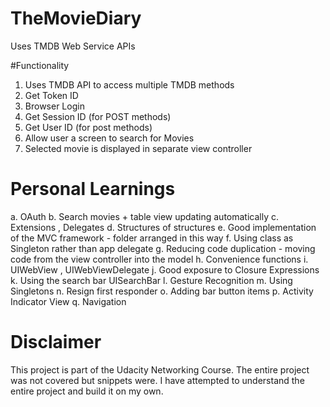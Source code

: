 # TheMovieDiary
Uses TMDB Web Service APIs

#Functionality
1. Uses TMDB API to access multiple TMDB methods
2. Get Token ID
3. Browser Login
4. Get Session ID (for POST methods)
5. Get User ID (for post methods)
6. Allow user a screen to search for Movies
7. Selected movie is displayed in separate view controller

# Personal Learnings
a. OAuth
b. Search movies + table view updating automatically
c. Extensions ,  Delegates
d. Structures of structures
e. Good implementation of the MVC framework  - folder arranged in this way
f. Using class as Singleton rather than app delegate
g. Reducing code duplication - moving code from the view controller into the model
h. Convenience functions
i. UIWebView , UIWebViewDelegate
j. Good exposure to Closure Expressions
k. Using the search bar UISearchBar
l. Gesture Recognition
m. Using Singletons
n. Resign first responder
o. Adding bar button items
p. Activity Indicator View
q. Navigation

# Disclaimer
This project is part of the Udacity Networking Course. 
The entire project was not covered but snippets were.
I have attempted to understand the entire project and build it on my own.
